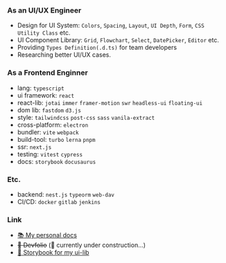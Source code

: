 ### As an UI/UX Engineer
- Design for UI System: `Colors`, `Spacing`, `Layout`, `UI Depth`, `Form`, `CSS Utility Class` etc.
- UI Component Library: `Grid`, `Flowchart`, `Select`, `DatePicker`, `Editor` etc.
- Providing `Types Definition(.d.ts)` for team developers
- Researching better UI/UX cases.

### As a Frontend Enginner
- lang: `typescript`
- ui framework: `react`
- react-lib: `jotai` `immer` `framer-motion` `swr` `headless-ui` `floating-ui`
- dom lib: `fastdom` `d3.js`
- style: `tailwindcss` `post-css` `sass` `vanila-extract`
- cross-platform: `electron`
- bundler: `vite` `webpack`
- build-tool: `turbo` `lerna` `pnpm`
- ssr: `next.js`
- testing: `vitest` `cypress`
- docs: `storybook` `docusaurus`

### Etc.
- backend: `nest.js` `typeorm` `web-dav`
- CI/CD: `docker` `gitlab` `jenkins`

### Link
- [:books: My personal docs](https://lee-gyu.github.io/)
- ~~:blue_book: Devfolio~~ (:construction: currently under construction...)
- [:closed_book: Storybook for my ui-lib](https://lee-gyu.github.io/storybook/)

